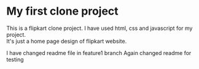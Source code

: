 # My first clone project
This is a flipkart clone project. I have used html, css and javascript for my project.
<br>
It's just a home page design of flipkart website.


I have changed readme file in feature1 branch
Again changed readme for testing